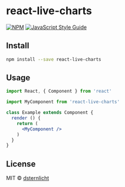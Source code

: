# react-live-charts

> 

[![NPM](https://img.shields.io/npm/v/react-live-charts.svg)](https://www.npmjs.com/package/react-live-charts) [![JavaScript Style Guide](https://img.shields.io/badge/code_style-standard-brightgreen.svg)](https://standardjs.com)

## Install

```bash
npm install --save react-live-charts
```

## Usage

```jsx
import React, { Component } from 'react'

import MyComponent from 'react-live-charts'

class Example extends Component {
  render () {
    return (
      <MyComponent />
    )
  }
}
```

## License

MIT © [dsternlicht](https://github.com/dsternlicht)
